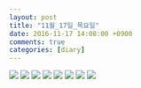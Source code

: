 ```yaml
---
layout: post
title: "11월_17일_목요일"
date: 2016-11-17 14:08:00 +0900
comments: true 
categories: [diary] 
---
```

![](http://blogfiles5.naver.net/MjAxNjExMTdfMjQy/MDAxNDc5MzU5Mjc1MzQ2.ZGskVj1P37jlyni4XdeMFAX2GBD64jC7hWzjFZ58gyog.65mJ2lQB75SJ-ebKl9iDIX0G7BvqHsT84W8_5k9b3kEg.JPEG.hotleve/NaverBlog_20161117_140755_26.jpg) 
![](http://blogfiles14.naver.net/MjAxNjExMTdfMzYg/MDAxNDc5MzU5Mjc1OTEy.3DbQZSjGz93iWpBJhotKIdwJ3BM7KdrVQEfFZCZLkKog.pUMhN1smFGOJiqRNjVQWwGSywVCIDkaqeXYSzyiVOCwg.JPEG.hotleve/NaverBlog_20161117_140755_27.jpg) 
![](http://blogfiles12.naver.net/MjAxNjExMTdfOTQg/MDAxNDc5MzU5Mjc2NTM2.7Fh6mBnR676yi1YBEq6mQoru0cCO64lNOAGC2jRZQpkg.cfEIGpFV6Y20sYUJTJ6cEJX_3VNIvAUIdaOHat1_Et0g.JPEG.hotleve/NaverBlog_20161117_140756_28.jpg) 
![](http://blogfiles6.naver.net/MjAxNjExMTdfODEg/MDAxNDc5MzU5Mjc3MDI3.4KjGANET7XMjlLm2EGu7lB8LHqG-EjxNoflvLsv6tvUg.7Q_65W5pTJrIqlcblDGxQ87Mk565M9SJgAni7VvDfykg.JPEG.hotleve/NaverBlog_20161117_140756_29.jpg) 
![](http://blogfiles6.naver.net/MjAxNjExMTdfMjI0/MDAxNDc5MzU5Mjc5ODA0.qe4aymZOnhfPKrMHrtuGI-t6MJv8i6O6NiiNFiGnqDgg.d1xVf8DNT5mHMzurTtyovdfVIhbXPVYNcRkdYdxppLcg.JPEG.hotleve/NaverBlog_20161117_140759_33.jpg) 
![](http://blogfiles6.naver.net/MjAxNjExMTdfNzYg/MDAxNDc5MzU5MjgwNjM3.7OBgFA-AWZ4D3lLLuPegYmhssqcXCU7fNXKNE4ZpO1wg.W2xdzluBVfj3ioPE5h4RbYIB6gR-rALMKFu4cGY52eIg.JPEG.hotleve/NaverBlog_20161117_140800_34.jpg) 
![](http://blogfiles16.naver.net/MjAxNjExMTdfMjUy/MDAxNDc5MzU5MjgyMTM3.0H1xSdPfGMvqV9jdNxI5WemvaTYbA2ikQSMFTP1LL_Ag.zzBpqxe4VXJZ08y02QTCr-xlWGKBOnc0gXJCfnUP35Qg.JPEG.hotleve/NaverBlog_20161117_140801_36.jpg) 
![](http://blogfiles15.naver.net/MjAxNjExMTdfMTk1/MDAxNDc5MzU5MjgyNzc0.rLVWkWuIOYcD5xh4JoGThKE50-F7P6B8VZ9-MDgGBT0g.hO5FfdGagqT-0iJ7ZYKCmIjtCwFFU9wpgVS78zTR4zwg.JPEG.hotleve/NaverBlog_20161117_140802_37.jpg) 
